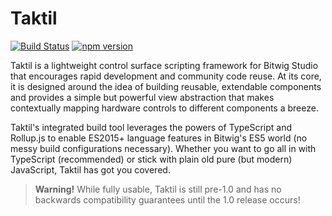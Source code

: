 Taktil
==========================

[![Build Status](https://travis-ci.org/taktiljs/taktil.svg?branch=master)](https://travis-ci.org/taktiljs/taktil) [![npm version](https://badge.fury.io/js/taktil.svg)](https://badge.fury.io/js/taktil)

Taktil is a lightweight control surface scripting framework for Bitwig Studio that encourages rapid development and community code reuse. At its core, it is designed around the idea of building reusable, extendable components and provides a simple but powerful view abstraction that makes contextually mapping hardware controls to different components a breeze.

Taktil's integrated build tool leverages the powers of TypeScript and Rollup.js to enable ES2015+ language features in Bitwig's ES5 world (no messy build configurations necessary). Whether you want to go all in with TypeScript (recommended) or stick with plain old pure (but modern) JavaScript, Taktil has got you covered.

> **Warning!** While fully usable, Taktil is still pre-1.0 and has no backwards compatibility guarantees until the 1.0 release occurs!

